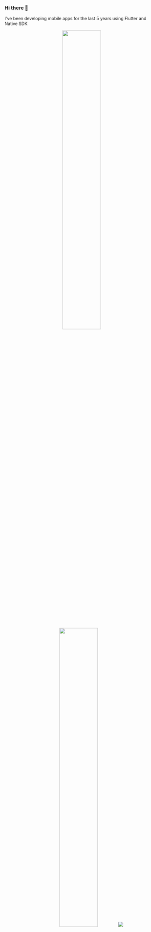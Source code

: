 ### Hi there 👋

I've been developing mobile apps for the last 5 years using Flutter and Native SDK

<p align="center">
  <img height="50%" width="auto" src ="https://github-readme-stats.vercel.app/api?username=memishood&show_icons=true&count_private=true&theme=darcula&hide_border=true&hide=issues,contribs&bg_color=00000000">
  <img height="50%" width="auto" src ="https://github-readme-stats.vercel.app/api/top-langs/?username=memishood&layout=compact&hide_border=true&theme=darcula&bg_color=00000000&langs_count=6&hide=jupyter%20notebook,tex,css,php">
<img src ="https://github-readme-streak-stats.herokuapp.com?user=memishood&theme=darcula&hide_border=true&background=FFFFFF00">
<br>
<br>
</p>
